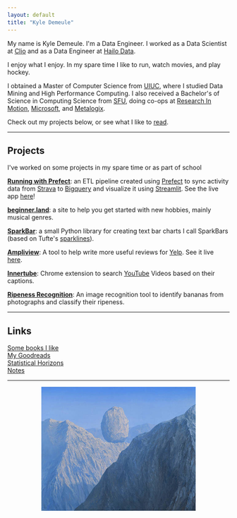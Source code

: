 ```yaml
---
layout: default
title: "Kyle Demeule"
---
```


My name is Kyle Demeule. I'm a Data Engineer. I worked as a Data Scientist at [Clio](https://www.clio.com) and as a Data Engineer at [Hailo Data](https://hailodata.com/).

I enjoy what I enjoy. In my spare time I like to run, watch movies, and play hockey.

I obtained a Master of Computer Science from [UIUC](https://illinois.edu/), where I studied Data Mining and High Performance Computing. I also received a Bachelor's of Science in Computing Science from [SFU](https://www.sfu.ca/), doing co-ops at [Research In Motion](https://www.researchinmotion.com/), [Microsoft](https://www.microsoft.com/), and [Metalogix](https://www.quest.com/metalogix/).

Check out my projects below, or see what I like to [read](./books).

---

## Projects

I've worked on some projects in my spare time or as part of school

**[Running with Prefect](https://github.com/kyledemeule/running-with-prefect)**: an ETL pipeline created using [Prefect](https://www.prefect.io/) to sync activity data from [Strava](https://www.strava.com/) to [Bigquery](https://cloud.google.com/bigquery) and visualize it using [Streamlit](https://streamlit.io/). See the live app [here](https://running-with-prefect.streamlit.app/)!

**[beginner.land](https://beginner.land)**: a site to help you get started with new hobbies, mainly musical genres.

**[SparkBar](https://github.com/kyledemeule/sparkbar)**: a small Python library for creating text bar charts I call SparkBars (based on Tufte's [sparklines](https://www.edwardtufte.com/bboard/q-and-a-fetch-msg?msg_id=0001OR&topic)).

**[Ampliview](https://github.com/kyledemeule/ampliview)**: A tool to help write more useful reviews for [Yelp](https://www.yelp.com/). See it live [here](https://ampliview.herokuapp.com/).

**[Innertube](https://github.com/kyledemeule/innertube)**: Chrome extension to search [YouTube](https://www.youtube.com/) Videos based on their captions.

**[Ripeness Recognition](https://github.com/kyledemeule/cmpt-726-ripeness-recognition)**: An image recognition tool to identify bananas from photographs and classify their ripeness.

---

## Links

[Some books I like](./books)  
[My Goodreads](https://www.goodreads.com/user/show/134975324-kyle)  
[Statistical Horizons](https://statisticalhorizons.com/)  
[Notes](/notes)

---

<p align="center"><img style="width:350px;" src="/assets/img/logo.jpg" /></p>